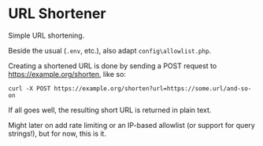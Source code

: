 # URL Shortener
Simple URL shortening.

Beside the usual (`.env`, etc.), also adapt `config\allowlist.php`.

Creating a shortened URL is done by sending a POST request to https://example.org/shorten, like so:
```
curl -X POST https://example.org/shorten?url=https://some.url/and-so-on
```

If all goes well, the resulting short URL is returned in plain text.

Might later on add rate limiting or an IP-based allowlist (or support for query strings!), but for now, this is it.
